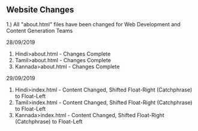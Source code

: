 ## Website Changes
1.) All "about.html" files have been changed for Web Development and Content Generation Teams

28/09/2019
1. Hindi>about.html - Changes Complete
2. Tamil>about.html - Changes Complete
3. Kannada>about.html - Changes Complete

29/09/2019
1. Hindi>index.html - Content Changed, Shifted Float-Right (Catchphrase) to Float-Left
2. Tamil>index.html - Content Changed, Shifted Float-Right (Catchphrase) to Float-Left
3. Kannada>index.html - Content Changed, Shifted Float-Right (Catchphrase) to Float-Left
